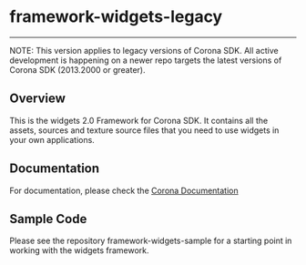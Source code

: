 # framework-widgets-legacy
---

NOTE: This version applies to legacy versions of Corona SDK. All active development is happening on a newer repo targets the latest versions of Corona SDK (2013.2000 or greater).

## Overview

This is the widgets 2.0 Framework for Corona SDK. It contains all the assets, sources and texture source files that you need to use widgets in your own applications.

## Documentation

For documentation, please check the [Corona Documentation](http://docs.coronalabs.com/api/library/widget/index.html)

## Sample Code

Please see the repository framework-widgets-sample for a starting point in working with the widgets framework.

